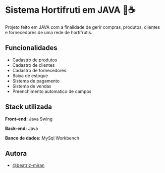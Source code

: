 # Sistema Hortifruti em JAVA 🍎☕

Projeto feito em JAVA com a finalidade de gerir compras, produtos, clientes e fornecedores de uma rede de hortifrutis.

## Funcionalidades

- Cadastro de produtos
- Cadastro de clientes
- Cadastro de fornecedores
- Baixa de estoque
- Sistema de pagamento
- Sistema de vendas
- Preenchimento automatico de campos

## Stack utilizada

**Front-end:** Java Swing

**Back-end:** Java

**Banco de dados:** MySql Workbench

## Autora

- [@beatriz-miran](https://www.github.com/beatriz-miran)

